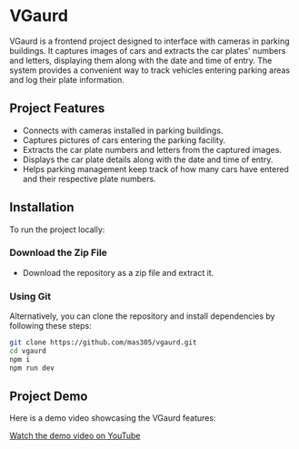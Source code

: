 # VGaurd

VGaurd is a frontend project designed to interface with cameras in parking buildings. It captures images of cars and extracts the car plates' numbers and letters, displaying them along with the date and time of entry. The system provides a convenient way to track vehicles entering parking areas and log their plate information.

## Project Features

- Connects with cameras installed in parking buildings.
- Captures pictures of cars entering the parking facility.
- Extracts the car plate numbers and letters from the captured images.
- Displays the car plate details along with the date and time of entry.
- Helps parking management keep track of how many cars have entered and their respective plate numbers.

## Installation

To run the project locally:

### Download the Zip File

- Download the repository as a zip file and extract it.

### Using Git

Alternatively, you can clone the repository and install dependencies by following these steps:

```bash
git clone https://github.com/mas305/vgaurd.git
cd vgaurd
npm i
npm run dev
```

## Project Demo

Here is a demo video showcasing the VGaurd features:

[Watch the demo video on YouTube](https://youtu.be/yyA_Pr7h5cY?feature=shared)


